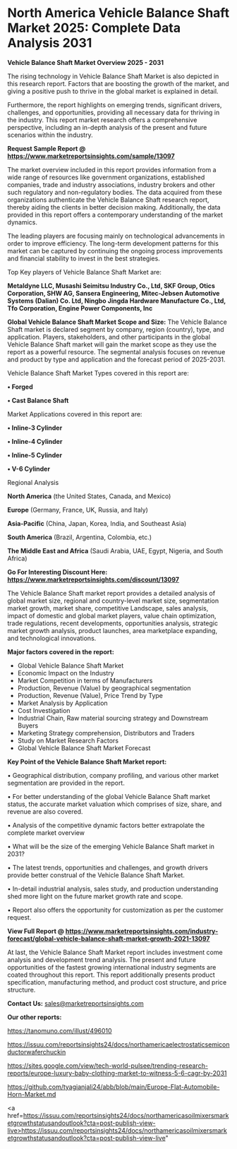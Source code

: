 # North America Vehicle Balance Shaft Market 2025: Complete Data Analysis 2031

<Strong> Vehicle Balance Shaft Market Overview 2025 - 2031</strong>

The rising technology in Vehicle Balance Shaft Market is also depicted in this research report. Factors that are boosting the growth of the market, and giving a positive push to thrive in the global market is explained in detail.

Furthermore, the report highlights on emerging trends, significant drivers, challenges, and opportunities, providing all necessary data for thriving in the industry. This report market research offers a comprehensive perspective, including an in-depth analysis of the present and future scenarios within the industry.

<strong>Request Sample Report @ <a href=https://www.marketreportsinsights.com/sample/13097>https://www.marketreportsinsights.com/sample/13097</a></strong>

The market overview included in this report provides information from a wide range of resources like government organizations, established companies, trade and industry associations, industry brokers and other such regulatory and non-regulatory bodies. The data acquired from these organizations authenticate the Vehicle Balance Shaft research report, thereby aiding the clients in better decision making. Additionally, the data provided in this report offers a contemporary understanding of the market dynamics.

The leading players are focusing mainly on technological advancements in order to improve efficiency. The long-term development patterns for this market can be captured by continuing the ongoing process improvements and financial stability to invest in the best strategies.

Top Key players of Vehicle Balance Shaft Market are:

<strong>Metaldyne LLC, Musashi Seimitsu Industry Co., Ltd, SKF Group, Otics Corporation, SHW AG, Sansera Engineering, Mitec-Jebsen Automotive Systems (Dalian) Co. Ltd, Ningbo Jingda Hardware Manufacture Co., Ltd, Tfo Corporation, Engine Power Components, Inc</strong>

<strong><b>Global Vehicle Balance Shaft Market Scope and Size:</b></strong>
The Vehicle Balance Shaft market is declared segment by company, region (country), type, and application. Players, stakeholders, and other participants in the global Vehicle Balance Shaft market will gain the market scope as they use the report as a powerful resource. The segmental analysis focuses on revenue and product by type and application and the forecast period of 2025-2031.

Vehicle Balance Shaft Market Types covered in this report are:

<strong>• Forged

• Cast Balance Shaft</strong>

Market Applications covered in this report are:

<strong>• Inline-3 Cylinder

• Inline-4 Cylinder

• Inline-5 Cylinder

• V-6 Cylinder</strong> 

Regional Analysis

<strong>North America</strong> (the United States, Canada, and Mexico)

<strong>Europe</strong> (Germany, France, UK, Russia, and Italy)

<strong>Asia-Pacific</strong> (China, Japan, Korea, India, and Southeast Asia)

<strong>South America</strong> (Brazil, Argentina, Colombia, etc.)

<strong>The Middle East and Africa</strong> (Saudi Arabia, UAE, Egypt, Nigeria, and South Africa)

<strong>Go For Interesting Discount Here: <a href=https://www.marketreportsinsights.com/discount/13097>https://www.marketreportsinsights.com/discount/13097</a></strong>

The Vehicle Balance Shaft market report provides a detailed analysis of global market size, regional and country-level market size, segmentation market growth, market share, competitive Landscape, sales analysis, impact of domestic and global market players, value chain optimization, trade regulations, recent developments, opportunities analysis, strategic market growth analysis, product launches, area marketplace expanding, and technological innovations.

<strong><b>Major factors covered in the report:</b></strong>
<ul>
  <li>Global Vehicle Balance Shaft Market </li>
  <li>Economic Impact on the Industry</li>
  <li>Market Competition in terms of Manufacturers</li>
  <li>Production, Revenue (Value) by geographical segmentation</li>
  <li>Production, Revenue (Value), Price Trend by Type</li>
  <li>Market Analysis by Application</li>
  <li>Cost Investigation</li>
  <li>Industrial Chain, Raw material sourcing strategy and Downstream Buyers</li>
  <li>Marketing Strategy comprehension, Distributors and Traders</li>
  <li>Study on Market Research Factors</li>
  <li>Global Vehicle Balance Shaft Market Forecast</li>
</ul>

<strong><b>Key Point of the Vehicle Balance Shaft Market report:</b></strong>

• Geographical distribution, company profiling, and various other market segmentation are provided in the report.

• For better understanding of the global Vehicle Balance Shaft market status, the accurate market valuation which comprises of size, share, and revenue are also covered.

• Analysis of the competitive dynamic factors better extrapolate the complete market overview

• What will be the size of the emerging Vehicle Balance Shaft market in 2031?

• The latest trends, opportunities and challenges, and growth drivers provide better construal of the Vehicle Balance Shaft Market.

• In-detail industrial analysis, sales study, and production understanding shed more light on the future market growth rate and scope.

• Report also offers the opportunity for customization as per the customer request.

<strong><b>View Full Report @ <a href=https://www.marketreportsinsights.com/industry-forecast/global-vehicle-balance-shaft-market-growth-2021-13097>https://www.marketreportsinsights.com/industry-forecast/global-vehicle-balance-shaft-market-growth-2021-13097</a></b></strong>


At last, the Vehicle Balance Shaft Market report includes investment come analysis and development trend analysis. The present and future opportunities of the fastest growing international industry segments are coated throughout this report. This report additionally presents product specification, manufacturing method, and product cost structure, and price structure.

<strong>Contact Us:</strong>
sales@marketreportsinsights.com

<strong>Our other reports:</strong>

<a href=https://tanomuno.com/illust/496010>https://tanomuno.com/illust/496010</a>

<a href=https://issuu.com/reportsinsights24/docs/northamericaelectrostaticsemiconductorwaferchuckin>https://issuu.com/reportsinsights24/docs/northamericaelectrostaticsemiconductorwaferchuckin</a>

<a href=https://sites.google.com/view/tech-world-pulsee/trending-research-reports/europe-luxury-baby-clothing-market-to-witness-5-6-cagr-by-2031>https://sites.google.com/view/tech-world-pulsee/trending-research-reports/europe-luxury-baby-clothing-market-to-witness-5-6-cagr-by-2031</a>

<a href=https://github.com/tyagianjali24/abb/blob/main/Europe-Flat-Automobile-Horn-Market.md>https://github.com/tyagianjali24/abb/blob/main/Europe-Flat-Automobile-Horn-Market.md</a>

<a href=https://issuu.com/reportsinsights24/docs/northamericasoilmixersmarketgrowthstatusandoutlook?cta=post-publish-view-live>https://issuu.com/reportsinsights24/docs/northamericasoilmixersmarketgrowthstatusandoutlook?cta=post-publish-view-live</a>"
